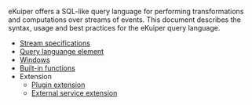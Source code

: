 eKuiper offers a SQL-like query language for performing transformations and computations over streams of events. This document describes the syntax, usage and best practices for the eKuiper query language. 

- [Stream specifications](streams.md)
- [Query languange element](query_language_elements.md)
- [Windows](windows.md)
- [Built-in functions](built-in_functions.md)
- Extension
  - [Plugin extension](../extension/overview.md)
  - [External service extension](../extension/external/external_func.md)

